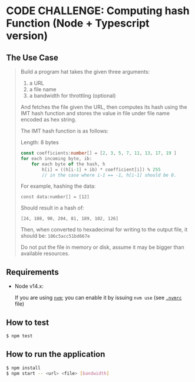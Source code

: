 # CODE CHALLENGE: Computing hash Function (Node + Typescript version)

## The Use Case

> Build a program hat takes the given three arguments:
> 
> 1. a URL
> 2. a file name
> 3. a bandwidth for throttling (optional)
>
> And fetches the file given the URL,
> then computes its hash using the IMT hash function
> and stores the value in file under file name
> encoded as hex string.
>
> The IMT hash function is as follows:
>
> Length: 8 bytes
>
> ```typescript
> const coefficients:number[] = [2, 3, 5, 7, 11, 13, 17, 19 ]
> for each incoming byte, ib:
>     for each byte of the hash, h
>         h[i] = ((h[i-1] + ib) * coefficient[i]) % 255
>         // in the case where i-1 == -1, h[i-1] should be 0.
> ```
> 
> For example, hashing the data:
>
> `const data:number[] = [12]`
>
> Should result in a hash of:
>
> `[24, 108, 90, 204, 81, 189, 102, 126]`
>
> Then, when converted to hexadecimal for writing to the output file, it should be:
> `186c5acc51bd667e`
>
> Do not put the file in memory or disk, assume it may be bigger than available resources.

## Requirements

- Node v14.x:

  If you are using [`nvm`](https://github.com/nvm-sh/nvm); you can enable it by issuing `nvm use` (see [`.nvmrc`](./.nvmrc) file)

## How to test

```sh
$ npm test
```

## How to run the application

```sh
$ npm install
$ npm start -- <url> <file> [bandwidth]
```
